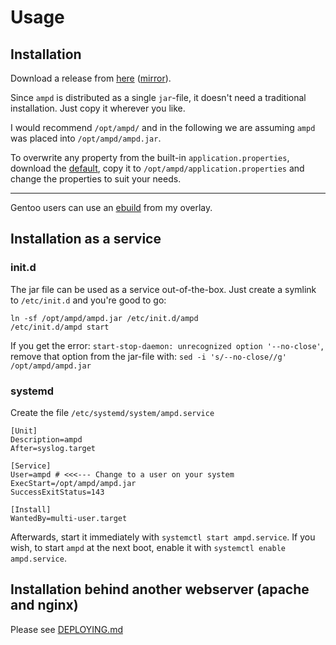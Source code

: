 # Usage

## Installation

Download a release from [here](https://github.com/rain0r/ampd/releases) ([mirror](https://static.hihn.org/dl/ampd/)).

Since `ampd` is distributed as a single `jar`-file, it doesn't need a traditional installation.
Just copy it wherever you like.

I would recommend `/opt/ampd/` and in the following we are assuming `ampd` was placed into `/opt/ampd/ampd.jar`.

To overwrite any property from the built-in `application.properties`, download the
[default](https://github.com/rain0r/ampd/blob/master/src/main/resources/application.properties),
copy it to `/opt/ampd/application.properties` and change the properties to suit your needs.

---

Gentoo users can use an [ebuild](https://github.com/rain0r/hihn-overlay/tree/master/media-sound/ampd) from my overlay.

## Installation as a service

### init.d

The jar file can be used as a service out-of-the-box. Just create a symlink to `/etc/init.d`
and you're good to go:

```shell script
ln -sf /opt/ampd/ampd.jar /etc/init.d/ampd
/etc/init.d/ampd start
```

If you get the error: `start-stop-daemon: unrecognized option '--no-close'`, remove that
option from the jar-file with: `sed -i 's/--no-close//g' /opt/ampd/ampd.jar`

### systemd

Create the file `/etc/systemd/system/ampd.service`

```shell script
[Unit]
Description=ampd
After=syslog.target

[Service]
User=ampd # <<<--- Change to a user on your system 
ExecStart=/opt/ampd/ampd.jar
SuccessExitStatus=143

[Install]
WantedBy=multi-user.target
```

Afterwards, start it immediately with `systemctl start ampd.service`.
If you wish, to start `ampd` at the next boot, enable it with `systemctl enable ampd.service`.

## Installation behind another webserver (apache and nginx)

Please see [DEPLOYING.md](DEPLOYING.md)
